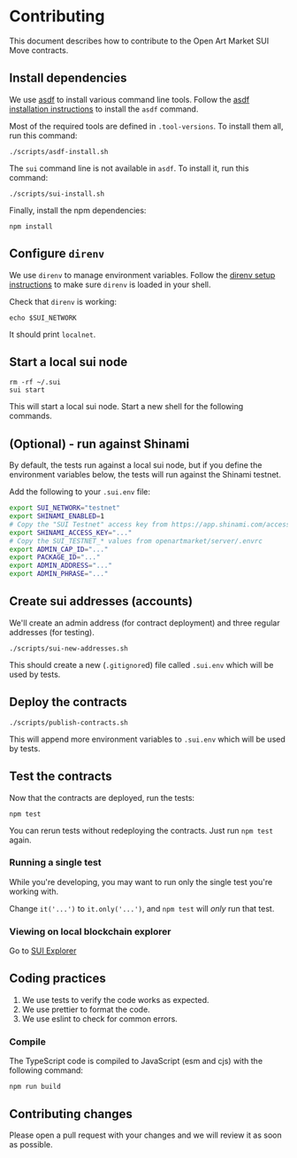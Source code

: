 # Contributing

This document describes how to contribute to the Open Art Market SUI Move contracts.

## Install dependencies

We use [asdf](https://github.com/asdf-vm/asdf) to install various command line tools.
Follow the [asdf installation instructions](https://asdf-vm.com/guide/getting-started.html#_3-install-asdf) to install the `asdf` command.

Most of the required tools are defined in `.tool-versions`. To install them all, run this command:

    ./scripts/asdf-install.sh

The `sui` command line is not available in `asdf`. To install it, run this command:

    ./scripts/sui-install.sh

Finally, install the npm dependencies:

    npm install

## Configure `direnv`

We use `direnv` to manage environment variables.
Follow the [direnv setup instructions](https://direnv.net/docs/hook.html) to make sure `direnv` is loaded in your shell.

Check that `direnv` is working:

    echo $SUI_NETWORK

It should print `localnet`.

## Start a local sui node

    rm -rf ~/.sui
    sui start

This will start a local sui node.
Start a new shell for the following commands.

## (Optional) - run against Shinami

By default, the tests run against a local sui node, but if you define the environment variables below, the tests will run against the Shinami testnet.

Add the following to your `.sui.env` file:

```bash
export SUI_NETWORK="testnet"
export SHINAMI_ENABLED=1
# Copy the "SUI Testnet" access key from https://app.shinami.com/access-keys
export SHINAMI_ACCESS_KEY="..."
# Copy the SUI_TESTNET_* values from openartmarket/server/.envrc
export ADMIN_CAP_ID="..."
export PACKAGE_ID="..."
export ADMIN_ADDRESS="..."
export ADMIN_PHRASE="..."
```

## Create sui addresses (accounts)

We'll create an admin address (for contract deployment) and three regular addresses (for testing).

    ./scripts/sui-new-addresses.sh

This should create a new (`.gitignore`d) file called `.sui.env` which will be used by tests.

## Deploy the contracts

    ./scripts/publish-contracts.sh

This will append more environment variables to `.sui.env` which will be used by tests.

## Test the contracts

Now that the contracts are deployed, run the tests:

    npm test

You can rerun tests without redeploying the contracts. Just run `npm test` again.

### Running a single test

While you're developing, you may want to run only the single test you're working with.

Change `it('...')` to `it.only('...')`, and `npm test` will *only* run that test.

### Viewing on local blockchain explorer

Go to [SUI Explorer](https://suiexplorer.com/?network=local)

## Coding practices

1. We use tests to verify the code works as expected.
2. We use prettier to format the code.
3. We use eslint to check for common errors.

### Compile

The TypeScript code is compiled to JavaScript (esm and cjs) with the following command:

    npm run build

## Contributing changes

Please open a pull request with your changes and we will review it as soon as possible.

